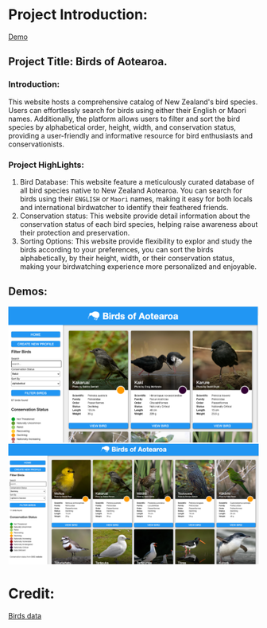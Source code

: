 # Project Introduction: 
[Demo](https://mao-33d00fc11ada.herokuapp.com/birds/)
## Project Title: Birds of Aotearoa. 

### Introduction:
This website hosts a comprehensive catalog of New Zealand's bird species. Users can effortlessly search for birds using either their English or Maori names. Additionally, the platform allows users to filter and sort the bird species by alphabetical order, height, width, and conservation status, providing a user-friendly and informative resource for bird enthusiasts and conservationists.

### Project HighLights: 

1. Bird Database: This website feature a meticulously curated database of all bird species native to New Zealand Aotearoa. You can search for birds using their `ENGLISH` or `Maori` names, making it easy for both locals and international birdwatcher to identify their feathered friends. 
2. Conservation status: This website provide detail information about the conservation status of each bird species, helping raise awareness about their protection and preservation. 
3. Sorting Options: This website provide flexibility to explor and study the birds according to your preferences, you can sort the birds alphabetically, by their height, width, or their conservation status, making your birdwatching experience more personalized and enjoyable.

## Demos: 

![demo1](demo1.png)
![demo2](demo2.png)






# Credit: 
[Birds data](https://www.doc.govt.nz/nature/conservation-status/)
